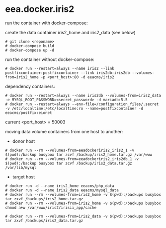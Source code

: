 # eea.docker.iris2

run the container with docker-compose:

create the data container iris2_home and iris2_data (see below)

```
# git clone <reponame>
# docker-compose build 
# docker-compose up -d
```

run the container without docker-compose: 

```
# docker run --restart=always --name iris2 --link postfixcontainer:postfixcontainer --link iris2db:iris2db --volumes-from=iris2_home -p <port_host>:80 -d eeacms/iris2
```

dependency containers:

```    
# docker run --restart=always --name iris2db --volumes-from=iris2_data -e MYSQL_ROOT_PASSWORD=<secret_password> -d mariadb:5.5
# docker run --restart=always --env-file=/configuration_files/.secret -v /etc/localtime:/etc/localtime:ro --name=postfixcontainer -d eeacms/postfix:eionet
```

current <port_host> = 50003

moving data volume containers from one host to another:

- donor host

```
# docker run --rm --volumes-from=eeadockeriris2_iris2_1 -v $(pwd):/backup busybox tar zcvf /backup/iris2_home.tar.gz /var/www
# docker run --rm --volumes-from=eeadockeriris2_iris2db_1 -v $(pwd):/backup busybox tar zcvf /backup/iris2_data.tar.gz /var/lib/mysql
```

- target host

```
# docker run -d --name iris2_home eeacms/php_data
# docker run -d --name iris2_data eeacms/mysql_data
# docker run --rm --volumes-from=iris2_home -v $(pwd):/backups busybox tar zxvf /backups/iris2_home.tar.gz
# docker run --rm --volumes-from=iris2_home -v $(pwd):/backups busybox chmod a+w /var/www/iris2/irisii_app/cache
    
# docker run --rm --volumes-from=iris2_data -v $(pwd):/backups busybox tar zxvf /backups/iris2_data.tar.gz
```
